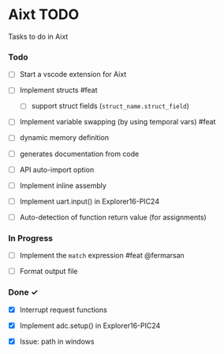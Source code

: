 # Aixt TODO

Tasks to do in Aixt 


### Todo

- [ ] Start a vscode extension for Aixt
- [ ] Implement structs #feat
    - [ ] support struct fields (`struct_name.struct_field`)
- [ ] Implement variable swapping (by using temporal vars) #feat
- [ ] dynamic memory definition
- [ ] generates documentation from code
- [ ] API auto-import option
- [ ] Implement inline assembly
- [ ] Implement uart.input() in Explorer16-PIC24
- [ ] Auto-detection of function return value (for assignments)


### In Progress

- [ ] Implement the `match` expression #feat @fermarsan
- [ ] Format output file


### Done ✓

- [x] Interrupt request functions
- [x] Implement adc.setup() in Explorer16-PIC24
- [x] Issue: path in windows

